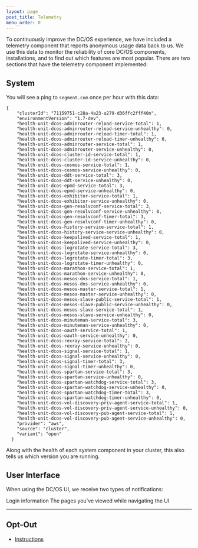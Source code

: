 ```yaml
---
layout: page
post_title: Telemetry
menu_order: 0
---
```


To continuously improve the DC/OS experience, we have included a telemetry component that reports anonymous usage data back to us. We use this data to monitor the reliability of core DC/OS components, installations, and to find out which features are most popular. There are two sections that have the telemetry component implemented:

## System

You will see a ping to `segment.com` once per hour with this data:

    {
        "clusterId": "71159751-c28a-4a23-a279-d36ffc2fff40n",
        "environmentVersion": "1.7-dev",
        "health-unit-dcos-adminrouter-reload-service-total": 1,
        "health-unit-dcos-adminrouter-reload-service-unhealthy": 0,
        "health-unit-dcos-adminrouter-reload-timer-total": 1,
        "health-unit-dcos-adminrouter-reload-timer-unhealthy": 0,
        "health-unit-dcos-adminrouter-service-total": 1,
        "health-unit-dcos-adminrouter-service-unhealthy": 0,
        "health-unit-dcos-cluster-id-service-total": 1,
        "health-unit-dcos-cluster-id-service-unhealthy": 0,
        "health-unit-dcos-cosmos-service-total": 1,
        "health-unit-dcos-cosmos-service-unhealthy": 0,
        "health-unit-dcos-ddt-service-total": 3,
        "health-unit-dcos-ddt-service-unhealthy": 0,
        "health-unit-dcos-epmd-service-total": 3,
        "health-unit-dcos-epmd-service-unhealthy": 0,
        "health-unit-dcos-exhibitor-service-total": 1,
        "health-unit-dcos-exhibitor-service-unhealthy": 0,
        "health-unit-dcos-gen-resolvconf-service-total": 3,
        "health-unit-dcos-gen-resolvconf-service-unhealthy": 0,
        "health-unit-dcos-gen-resolvconf-timer-total": 3,
        "health-unit-dcos-gen-resolvconf-timer-unhealthy": 0,
        "health-unit-dcos-history-service-service-total": 1,
        "health-unit-dcos-history-service-service-unhealthy": 0,
        "health-unit-dcos-keepalived-service-total": 1,
        "health-unit-dcos-keepalived-service-unhealthy": 0,
        "health-unit-dcos-logrotate-service-total": 3,
        "health-unit-dcos-logrotate-service-unhealthy": 0,
        "health-unit-dcos-logrotate-timer-total": 3,
        "health-unit-dcos-logrotate-timer-unhealthy": 0,
        "health-unit-dcos-marathon-service-total": 1,
        "health-unit-dcos-marathon-service-unhealthy": 0,
        "health-unit-dcos-mesos-dns-service-total": 1,
        "health-unit-dcos-mesos-dns-service-unhealthy": 0,
        "health-unit-dcos-mesos-master-service-total": 1,
        "health-unit-dcos-mesos-master-service-unhealthy": 0,
        "health-unit-dcos-mesos-slave-public-service-total": 1,
        "health-unit-dcos-mesos-slave-public-service-unhealthy": 0,
        "health-unit-dcos-mesos-slave-service-total": 1,
        "health-unit-dcos-mesos-slave-service-unhealthy": 0,
        "health-unit-dcos-minuteman-service-total": 3,
        "health-unit-dcos-minuteman-service-unhealthy": 0,
        "health-unit-dcos-oauth-service-total": 1,
        "health-unit-dcos-oauth-service-unhealthy": 0,
        "health-unit-dcos-rexray-service-total": 2,
        "health-unit-dcos-rexray-service-unhealthy": 0,
        "health-unit-dcos-signal-service-total": 1,
        "health-unit-dcos-signal-service-unhealthy": 0,
        "health-unit-dcos-signal-timer-total": 3,
        "health-unit-dcos-signal-timer-unhealthy": 0,
        "health-unit-dcos-spartan-service-total": 3,
        "health-unit-dcos-spartan-service-unhealthy": 0,
        "health-unit-dcos-spartan-watchdog-service-total": 3,
        "health-unit-dcos-spartan-watchdog-service-unhealthy": 0,
        "health-unit-dcos-spartan-watchdog-timer-total": 3,
        "health-unit-dcos-spartan-watchdog-timer-unhealthy": 0,
        "health-unit-dcos-vol-discovery-priv-agent-service-total": 1,
        "health-unit-dcos-vol-discovery-priv-agent-service-unhealthy": 0,
        "health-unit-dcos-vol-discovery-pub-agent-service-total": 1,
        "health-unit-dcos-vol-discovery-pub-agent-service-unhealthy": 0,
        "provider": "aws",
        "source": "cluster",
        "variant": "open"
      }
    

Along with the health of each system component in your cluster, this also tells us which version you are running.

## User Interface

When using the DC/OS UI, we receive two types of notifications:

Login information The pages you’ve viewed while navigating the UI

* * *

## Opt-Out

*   [Instructions][1]

 [1]: /administration/opt-out/
